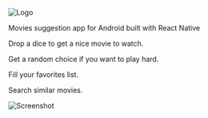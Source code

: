 ![Logo](http://i66.tinypic.com/zwyxe8.jpg)


Movies suggestion app for Android built with React Native 


Drop a dice to get a nice movie to watch. 


Get a random choice if you want to play hard.


Fill your favorites list.


Search similar movies.


![Screenshot](http://i67.tinypic.com/rswhno.jpg)

